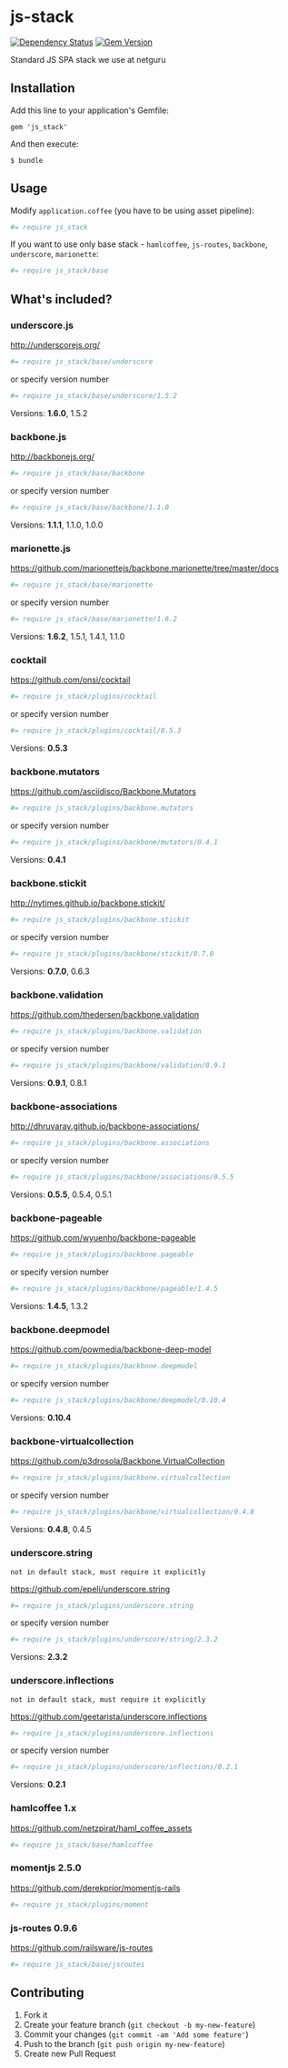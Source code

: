 js-stack
========

[![Dependency Status](https://gemnasium.com/netguru/js_stack.png)](https://gemnasium.com/netguru/js_stack)
[![Gem Version](https://badge.fury.io/rb/js_stack.png)](http://badge.fury.io/rb/js_stack)

Standard JS SPA stack we use at netguru

## Installation

Add this line to your application's Gemfile:

    gem 'js_stack'

And then execute:

    $ bundle

## Usage

Modify `application.coffee` (you have to be using asset pipeline):

``` coffeescript
#= require js_stack
```

If you want to use only base stack - `hamlcoffee`, `js-routes`, `backbone`, `underscore`, `marionette`:

``` coffeescript
#= require js_stack/base
```

## What's included?

### underscore.js

http://underscorejs.org/

``` coffeescript
#= require js_stack/base/underscore
```

or specify version number

``` coffeescript
#= require js_stack/base/underscore/1.5.2
```

Versions: **1.6.0**, 1.5.2

### backbone.js

http://backbonejs.org/

``` coffeescript
#= require js_stack/base/backbone
```

or specify version number

``` coffeescript
#= require js_stack/base/backbone/1.1.0
```

Versions: **1.1.1**, 1.1.0, 1.0.0

### marionette.js

https://github.com/marionettejs/backbone.marionette/tree/master/docs

``` coffeescript
#= require js_stack/base/marionette
```

or specify version number

``` coffeescript
#= require js_stack/base/marionette/1.6.2
```

Versions: **1.6.2**, 1.5.1, 1.4.1, 1.1.0

### cocktail

https://github.com/onsi/cocktail

``` coffeescript
#= require js_stack/plugins/cocktail
```

or specify version number

``` coffeescript
#= require js_stack/plugins/cocktail/0.5.3
```

Versions: **0.5.3**

### backbone.mutators

https://github.com/asciidisco/Backbone.Mutators

``` coffeescript
#= require js_stack/plugins/backbone.mutators
```

or specify version number

``` coffeescript
#= require js_stack/plugins/backbone/mutators/0.4.1
```

Versions: **0.4.1**

### backbone.stickit

http://nytimes.github.io/backbone.stickit/

``` coffeescript
#= require js_stack/plugins/backbone.stickit
```

or specify version number

``` coffeescript
#= require js_stack/plugins/backbone/stickit/0.7.0
```

Versions: **0.7.0**, 0.6.3

### backbone.validation

https://github.com/thedersen/backbone.validation

``` coffeescript
#= require js_stack/plugins/backbone.validation
```

or specify version number

``` coffeescript
#= require js_stack/plugins/backbone/validation/0.9.1
```

Versions: **0.9.1**, 0.8.1

### backbone-associations

http://dhruvaray.github.io/backbone-associations/

``` coffeescript
#= require js_stack/plugins/backbone.associations
```

or specify version number

``` coffeescript
#= require js_stack/plugins/backbone/associations/0.5.5
```

Versions: **0.5.5**, 0.5.4, 0.5.1

### backbone-pageable

https://github.com/wyuenho/backbone-pageable

``` coffeescript
#= require js_stack/plugins/backbone.pageable
```

or specify version number

``` coffeescript
#= require js_stack/plugins/backbone/pageable/1.4.5
```

Versions: **1.4.5**, 1.3.2

### backbone.deepmodel

https://github.com/powmedia/backbone-deep-model

``` coffeescript
#= require js_stack/plugins/backbone.deepmodel
```

or specify version number

``` coffeescript
#= require js_stack/plugins/backbone/deepmodel/0.10.4
```

Versions: **0.10.4**

### backbone-virtualcollection

https://github.com/p3drosola/Backbone.VirtualCollection

``` coffeescript
#= require js_stack/plugins/backbone.virtualcollection
```

or specify version number

``` coffeescript
#= require js_stack/plugins/backbone/virtualcollection/0.4.8
```

Versions: **0.4.8**, 0.4.5

### underscore.string
`not in default stack, must require it explicitly`

https://github.com/epeli/underscore.string

``` coffeescript
#= require js_stack/plugins/underscore.string
```

or specify version number

``` coffeescript
#= require js_stack/plugins/underscore/string/2.3.2
```

Versions: **2.3.2**

### underscore.inflections
`not in default stack, must require it explicitly`

https://github.com/geetarista/underscore.inflections

``` coffeescript
#= require js_stack/plugins/underscore.inflections
```

or specify version number

``` coffeescript
#= require js_stack/plugins/underscore/inflections/0.2.1
```

Versions: **0.2.1**

### hamlcoffee 1.x

https://github.com/netzpirat/haml_coffee_assets

``` coffeescript
#= require js_stack/base/hamlcoffee
```

### momentjs 2.5.0

https://github.com/derekprior/momentjs-rails

``` coffeescript
#= require js_stack/plugins/moment
```

### js-routes 0.9.6

https://github.com/railsware/js-routes

``` coffeescript
#= require js_stack/base/jsroutes
```

## Contributing

1. Fork it
2. Create your feature branch (`git checkout -b my-new-feature`)
3. Commit your changes (`git commit -am 'Add some feature'`)
4. Push to the branch (`git push origin my-new-feature`)
5. Create new Pull Request
